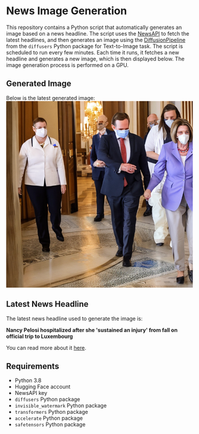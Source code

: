 # News Image Generation
This repository contains a Python script that automatically generates an image based on a news headline. The script uses the [NewsAPI](https://newsapi.org/) to fetch the latest headlines, and then generates an image using the [DiffusionPipeline](https://github.com/huggingface/diffusers) from the `diffusers` Python package for Text-to-Image task.
The script is scheduled to run every few minutes. Each time it runs, it fetches a new headline and generates a new image, which is then displayed below. The image generation process is performed on a GPU.

## Generated Image
Below is the latest generated image:
![Generated Image](image.png)

## Latest News Headline
The latest news headline used to generate the image is:

**Nancy Pelosi hospitalized after she 'sustained an injury' from fall on official trip to Luxembourg**

You can read more about it [here](https://news.google.com/rss/articles/CBMioAFBVV95cUxOZnVacFhsQ0xheTFHQ3d3ak9mcmhEZjVUZl9FLXBKeS1fUmEwcm42a014b19Oa043bVh4aU8zMEhHUnNXSEloWmRmb2FuQldLclR6Y01jbU1DS2RoTmFITllfb1FRT2tnOFpBbmxOd0ZSNG5JZGlrdDU0YTJkcEsySFR4U2tqYXFBRzl5SEMzZHhWMGZIdzR4YVRDb19Fa29s?oc=5).

## Requirements
- Python 3.8
- Hugging Face account
- NewsAPI key
- `diffusers` Python package
- `invisible_watermark` Python package
- `transformers` Python package
- `accelerate` Python package
- `safetensors` Python package
